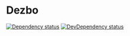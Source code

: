 # Dezbo

[![Dependency status][dependency-badge]][dependency-url]
[![DevDependency status][dev-dep-badge]][dev-dep-url]

[dependency-badge]: https://david-dm.org/dongmingliy/skeleton.svg?style=flat
[dependency-url]: https://david-dm.org/dongmingliy/skeleton

[dev-dep-badge]: https://david-dm.org/dongmingliy/skeleton/dev-status.svg?style=flat
[dev-dep-url]: https://david-dm.org/dongmingliy/skeleton#info=devDependencies
